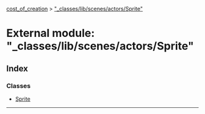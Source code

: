 [cost_of_creation](../README.md) > ["_classes/lib/scenes/actors/Sprite"](../modules/__classes_lib_scenes_actors_sprite_.md)



# External module: "_classes/lib/scenes/actors/Sprite"

## Index

### Classes

* [Sprite](../classes/__classes_lib_scenes_actors_sprite_.sprite.md)



---
